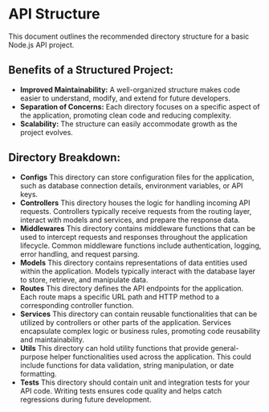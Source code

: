 # API Structure

This document outlines the recommended directory structure for a basic Node.js API project.

## Benefits of a Structured Project:

- **Improved Maintainability:** A well-organized structure makes code easier to understand, modify, and extend for future developers.
- **Separation of Concerns:** Each directory focuses on a specific aspect of the application, promoting clean code and reducing complexity.
- **Scalability:** The structure can easily accommodate growth as the project evolves.

## Directory Breakdown:

- **Configs**
This directory can store configuration files for the application, such as database connection details, environment variables, or API keys.
- **Controllers**
This directory houses the logic for handling incoming API requests. Controllers typically receive requests from the routing layer, interact with models and services, and prepare the response data.
- **Middlewares**
This directory contains middleware functions that can be used to intercept requests and responses throughout the application lifecycle. Common middleware functions include authentication, logging, error handling, and request parsing.
- **Models**
This directory contains representations of data entities used within the application. Models typically interact with the database layer to store, retrieve, and manipulate data.
- **Routes**
This directory defines the API endpoints for the application. Each route maps a specific URL path and HTTP method to a corresponding controller function.
- **Services**
This directory can contain reusable functionalities that can be utilized by controllers or other parts of the application. Services encapsulate complex logic or business rules, promoting code reusability and maintainability.
- **Utils**
This directory can hold utility functions that provide general-purpose helper functionalities used across the application. This could include functions for data validation, string manipulation, or date formatting.
- **Tests**
This directory should contain unit and integration tests for your API code. Writing tests ensures code quality and helps catch regressions during future development.